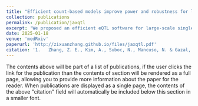 ```yaml
---
title: "Efficient count-based models improve power and robustness for large-scale single-cell eQTL mapping"
collection: publications
permalink: /publication/jaxqtl
excerpt: 'We proposed an efficient eQTL software for large-scale single-cell eQTL mapping using count-based models'
date: 2025-01-18
venue: 'medRxiv'
paperurl: 'http://zixuanzhang.github.io/files/jaxqtl.pdf'
citation: '1.	Zhang, Z. E., Kim, A., Suboc, N., Mancuso, N. & Gazal, S. (2025). Efficient count-based models improve power and robustness for large-scale single-cell eQTL mapping. medRxiv.'
---
```


The contents above will be part of a list of publications, if the user clicks the link for the publication than the contents of section will be rendered as a full page, allowing you to provide more information about the paper for the reader. When publications are displayed as a single page, the contents of the above "citation" field will automatically be included below this section in a smaller font.